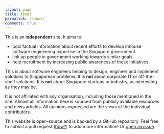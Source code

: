 ```yaml
---
layout: page
title: About
permalink: /about/
comments: true
---
```


This is an **independent** site. It aims to:

* pool factual information about recent efforts to develop inhouse software engineering expertise in the Singapore government.
* link up people in government working towards similar goals.
* help recruitment by increasing public awareness of these initiatives.

This is about software engineers helping to design, engineer and implement solutions to Singaporean problems. It is **not** about corporate IT or off-the-shelf solutions. It is **not** about Singapore startups or industry, as interesting as they may be.

It is not affiliated with any organisation, including those mentioned in the site. Almost all information here is sourced from publicly available resources and news articles. All opinions expressed are the views of the individual contributors.

This website is open-source and is backed by a GitHub repository. Feel free to submit a pull request ([how?](https://help.github.com/articles/using-pull-requests/)) to add more information! Or [open an issue]({{site.github.repository_url}}/issues).
